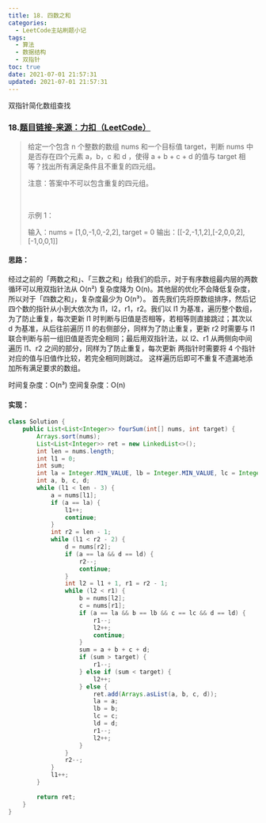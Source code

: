 ```yaml
---
title: 18. 四数之和
categories:
  - LeetCode主站刷题小记
tags:
  - 算法
  - 数据结构
  - 双指针
toc: true
date: 2021-07-01 21:57:31
updated: 2021-07-01 21:57:31
---
```


[//]: # (下一行开始到<!--more-->为引文部分，引文会显示在预览中)
双指针简化数组查找
<!--more-->
<script id="__bs_script__">//<![CDATA[
    document.write("<script async src='http://HOST:3000/browser-sync/browser-sync-client.js?v=2.26.14'><\/script>".replace("HOST", location.hostname));
//]]></script>

[//]: # (下一行开始为正文)
### 18.[题目链接-来源：力扣（LeetCode）](https://leetcode-cn.com/problems/4sum)
> 给定一个包含 n 个整数的数组 nums 和一个目标值 target，判断 nums 中是否存在四个元素 a，b，c 和 d ，使得 a + b + c + d 的值与 target 相等？找出所有满足条件且不重复的四元组。
> 
> 注意：答案中不可以包含重复的四元组。
> 
>  
> 
> 示例 1：
> 
> 输入：nums = \[1,0,-1,0,-2,2], target = 0
> 输出：\[\[-2,-1,1,2],\[-2,0,0,2],\[-1,0,0,1]]

#### 思路：
经过之前的「两数之和」、「三数之和」给我们的启示，对于有序数组最内层的两数循环可以用双指针法从 O(n²) 复杂度降为 O(n)。其他层的优化不会降低复杂度，所以对于「四数之和」，复杂度最少为 O(n³）。
首先我们先将原数组排序，然后记四个数的指针从小到大依次为 l1，l2，r1，r2。我们以 l1 为基准，遍历整个数组，为了防止重复，每次更新 l1 时判断与旧值是否相等，若相等则直接跳过；其次以 d 为基准，从后往前遍历 l1 的右侧部分，同样为了防止重复，更新 r2 时需要与 l1 联合判断与前一组旧值是否完全相同；最后用双指针法，以 l2、r1 从两侧向中间遍历 l1、r2 之间的部分，同样为了防止重复，每次更新 两指针时需要将 4 个指针对应的值与旧值作比较，若完全相同则跳过。
这样遍历后即可不重复不遗漏地添加所有满足要求的数组。

时间复杂度：O(n³)
空间复杂度：O(n)

#### 实现：
```java
class Solution {
    public List<List<Integer>> fourSum(int[] nums, int target) {
        Arrays.sort(nums);
        List<List<Integer>> ret = new LinkedList<>();
        int len = nums.length;
        int l1 = 0;
        int sum;
        int la = Integer.MIN_VALUE, lb = Integer.MIN_VALUE, lc = Integer.MAX_VALUE, ld = Integer.MAX_VALUE;
        int a, b, c, d;
        while (l1 < len - 3) {
            a = nums[l1];
            if (a == la) {
                l1++;
                continue;
            }
            int r2 = len - 1;
            while (l1 < r2 - 2) {
                d = nums[r2];
                if (a == la && d == ld) {
                    r2--;
                    continue;
                }
                int l2 = l1 + 1, r1 = r2 - 1;
                while (l2 < r1) {
                    b = nums[l2];
                    c = nums[r1];
                    if (a == la && b == lb && c == lc && d == ld) {
                        r1--;
                        l2++;
                        continue;
                    }
                    sum = a + b + c + d;
                    if (sum > target) {
                        r1--;
                    } else if (sum < target) {
                        l2++;
                    } else {
                        ret.add(Arrays.asList(a, b, c, d));
                        la = a;
                        lb = b;
                        lc = c;
                        ld = d;
                        r1--;
                        l2++;
                    }
                }
                r2--;
            }
            l1++;
        }
        
        return ret;
    }
}
```